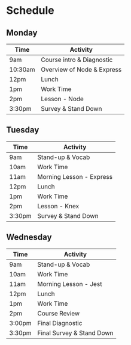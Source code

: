# Schedule

## Monday

| Time | Activity |
| --- | --- |
| 9am | Course intro & Diagnostic |
| 10:30am | Overview of Node & Express |
| 12pm | Lunch |
| 1pm | Work Time |
| 2pm | Lesson - Node |
| 3:30pm | Survey & Stand Down |

## Tuesday

| Time | Activity |
| --- | --- |
| 9am | Stand-up & Vocab |
| 10am | Work Time |
| 11am | Morning Lesson - Express |
| 12pm | Lunch |
| 1pm | Work Time |
| 2pm | Lesson - Knex |
| 3:30pm | Survey & Stand Down |

## Wednesday

| Time | Activity |
| --- | --- |
| 9am | Stand-up & Vocab |
| 10am | Work Time |
| 11am | Morning Lesson - Jest |
| 12pm | Lunch |
| 1pm | Work Time |
| 2pm | Course Review |
| 3:00pm | Final Diagnostic |
| 3:30pm | Final Survey & Stand Down |

